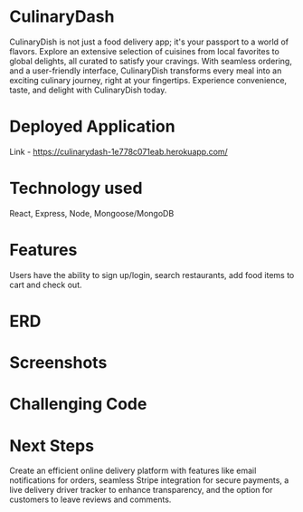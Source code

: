 # CulinaryDash 

CulinaryDish is not just a food delivery app; it's your passport to a world of flavors. Explore an extensive selection of cuisines from local favorites to global delights, all curated to satisfy your cravings. With seamless ordering, and a user-friendly interface, CulinaryDish transforms every meal into an exciting culinary journey, right at your fingertips. Experience convenience, taste, and delight with CulinaryDish today.

# Deployed Application
Link - https://culinarydash-1e778c071eab.herokuapp.com/ 

# Technology used
React, Express, Node, Mongoose/MongoDB

# Features
Users have the ability to sign up/login, search restaurants, add food items to cart and check out. 

# ERD

# Screenshots


# Challenging Code


# Next Steps
Create an efficient online delivery platform with features like email notifications for orders, seamless Stripe integration for secure payments, a live delivery driver tracker to enhance transparency, and the option for customers to leave reviews and comments. 
